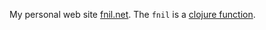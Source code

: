 My personal web site [fnil.net](http://fnil.net).
The `fnil` is a [clojure function](https://clojuredocs.org/clojure.core/fnil).